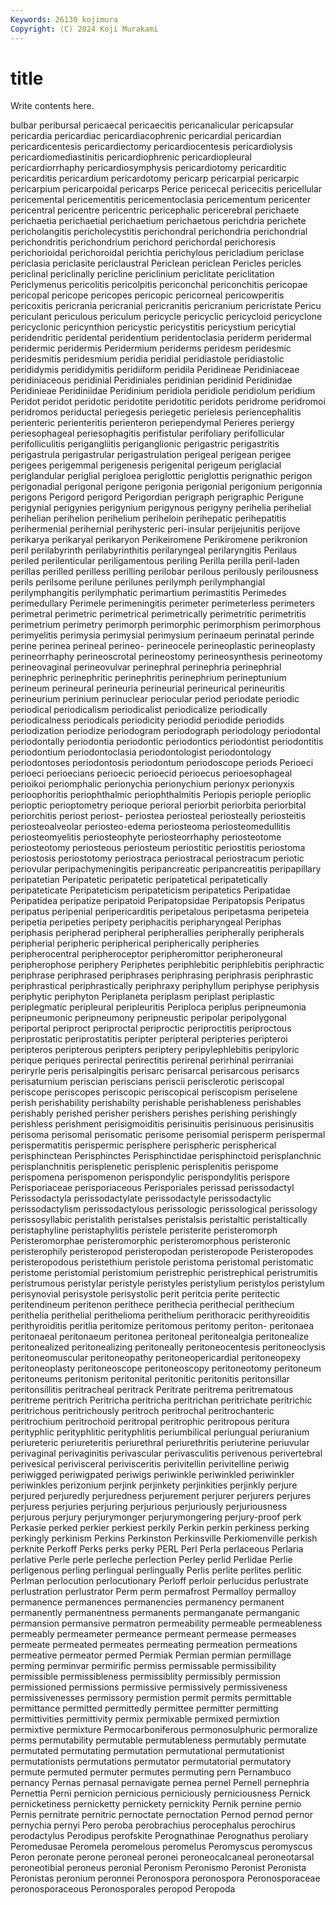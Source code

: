 ```yaml
---
Keywords: 26130 kojimura
Copyright: (C) 2024 Koji Murakami
---
```


# title

Write contents here.



bulbar peribursal pericaecal pericaecitis pericanalicular pericapsular pericardia pericardiac pericardiacophrenic pericardial
pericardian pericardicentesis pericardiectomy pericardiocentesis pericardiolysis pericardiomediastinitis pericardiophrenic pericardiopleural pericardiorrhaphy pericardiosymphysis
pericardiotomy pericarditic pericarditis pericardium pericardotomy pericarp pericarpial pericarpic pericarpium pericarpoidal
pericarps Perice pericecal pericecitis pericellular pericemental pericementitis pericementoclasia pericementum pericenter
pericentral pericentre pericentric pericephalic pericerebral perichaete perichaetia perichaetial perichaetium perichaetous
perichdria perichete pericholangitis pericholecystitis perichondral perichondria perichondrial perichondritis perichondrium perichord
perichordal perichoresis perichorioidal perichoroidal perichtia perichylous pericladium periclase periclasia periclasite
periclaustral Periclean periclean Pericles pericles periclinal periclinally pericline periclinium periclitate
periclitation Periclymenus pericolitis pericolpitis periconchal periconchitis pericopae pericopal pericope pericopes
pericopic pericorneal pericowperitis pericoxitis pericrania pericranial pericranitis pericranium pericristate Pericu
periculant periculous periculum pericycle pericyclic pericycloid pericyclone pericyclonic pericynthion pericystic
pericystitis pericystium pericytial peridendritic peridental peridentium peridentoclasia periderm peridermal peridermic
peridermis Peridermium periderms peridesm peridesmic peridesmitis peridesmium peridia peridial peridiastole
peridiastolic perididymis perididymitis peridiiform peridila Peridineae Peridiniaceae peridiniaceous peridinial Peridiniales
peridinian peridinid Peridinidae Peridinieae Peridiniidae Peridinium peridiola peridiole peridiolum peridium
Peridot peridot peridotic peridotite peridotitic peridots peridrome peridromoi peridromos periductal
periegesis periegetic perielesis periencephalitis perienteric perienteritis perienteron periependymal Perieres periergy
periesophageal periesophagitis perifistular perifoliary perifollicular perifolliculitis perigangliitis periganglionic perigastric perigastritis
perigastrula perigastrular perigastrulation perigeal perigean perigee perigees perigemmal perigenesis perigenital
perigeum periglacial periglandular periglial perigloea periglottic periglottis perignathic perigon perigonadial
perigonal perigone perigonia perigonial perigonium perigonnia perigons Perigord perigord Perigordian
perigraph perigraphic Perigune perigynial perigynies perigynium perigynous perigyny perihelia perihelial
perihelian perihelion perihelium periheloin perihepatic perihepatitis perihermenial perihernial perihysteric peri-insular
perijejunitis perijove perikarya perikaryal perikaryon Perikeiromene Perikiromene perikronion peril perilabyrinth
perilabyrinthitis perilaryngeal perilaryngitis Perilaus periled perilenticular periligamentous periling Perilla perilla
peril-laden perillas perilled perilless perilling perilobar perilous perilously perilousness perils
perilsome perilune perilunes perilymph perilymphangial perilymphangitis perilymphatic perimartium perimastitis Perimedes
perimedullary Perimele perimeningitis perimeter perimeterless perimeters perimetral perimetric perimetrical perimetrically
perimetritic perimetritis perimetrium perimetry perimorph perimorphic perimorphism perimorphous perimyelitis perimysia
perimysial perimysium perinaeum perinatal perinde perine perinea perineal perineo- perineocele
perineoplastic perineoplasty perineorrhaphy perineoscrotal perineostomy perineosynthesis perineotomy perineovaginal perineovulvar perinephral
perinephria perinephrial perinephric perinephritic perinephritis perinephrium perineptunium perineum perineural perineuria
perineurial perineurical perineuritis perineurium perinium perinuclear periocular period periodate periodic
periodical periodicalism periodicalist periodicalize periodically periodicalness periodicals periodicity periodid periodide
periodids periodization periodize periodogram periodograph periodology periodontal periodontally periodontia periodontic
periodontics periodontist periodontitis periodontium periodontoclasia periodontologist periodontology periodontoses periodontosis periodontum
periodoscope periods Perioeci perioeci perioecians perioecic perioecid perioecus perioesophageal perioikoi
periomphalic perionychia perionychium perionyx perionyxis perioophoritis periophthalmic periophthalmitis Periopis periople
perioplic perioptic perioptometry perioque perioral periorbit periorbita periorbital periorchitis periost
periost- periostea periosteal periosteally periosteitis periosteoalveolar periosteo-edema periosteoma periosteomedullitis periosteomyelitis
periosteophyte periosteorrhaphy periosteotome periosteotomy periosteous periosteum periostitic periostitis periostoma periostosis
periostotomy periostraca periostracal periostracum periotic periovular peripachymeningitis peripancreatic peripancreatitis peripapillary
peripatetian Peripatetic peripatetic peripatetical peripatetically peripateticate Peripateticism peripateticism peripatetics Peripatidae
Peripatidea peripatize peripatoid Peripatopsidae Peripatopsis Peripatus peripatus peripenial peripericarditis peripetalous
peripetasma peripeteia peripetia peripeties peripety periphacitis peripharyngeal Periphas periphasis peripherad
peripheral peripherallies peripherally peripherals peripherial peripheric peripherical peripherically peripheries peripherocentral
peripheroceptor peripheromittor peripheroneural peripherophose periphery Periphetes periphlebitic periphlebitis periphractic periphrase
periphrased periphrases periphrasing periphrasis periphrastic periphrastical periphrastically periphraxy periphyllum periphyse
periphysis periphytic periphyton Periplaneta periplasm periplast periplastic periplegmatic peripleural peripleuritis
Periploca periplus peripneumonia peripneumonic peripneumony peripneustic peripolar peripolygonal periportal periproct
periproctal periproctic periproctitis periproctous periprostatic periprostatitis peripter peripteral peripteries peripteroi
peripteros peripterous peripters periptery peripylephlebitis peripyloric perique periques perirectal perirectitis
perirenal perirhinal perirraniai periryrle peris perisalpingitis perisarc perisarcal perisarcous perisarcs
perisaturnium periscian periscians periscii perisclerotic periscopal periscope periscopes periscopic periscopical
periscopism periselene perish perishability perishabilty perishable perishableness perishables perishably perished
perisher perishers perishes perishing perishingly perishless perishment perisigmoiditis perisinuitis perisinuous
perisinusitis perisoma perisomal perisomatic perisome perisomial perisperm perispermal perispermatitis perispermic
perisphere perispheric perispherical perisphinctean Perisphinctes Perisphinctidae perisphinctoid perisplanchnic perisplanchnitis perisplenetic
perisplenic perisplenitis perispome perispomena perispomenon perispondylic perispondylitis perispore Perisporiaceae perisporiaceous
Perisporiales perissad perissodactyl Perissodactyla perissodactylate perissodactyle perissodactylic perissodactylism perissodactylous perissologic
perissological perissology perissosyllabic peristalith peristalses peristalsis peristaltic peristaltically peristaphyline peristaphylitis
peristele peristerite peristeromorph Peristeromorphae peristeromorphic peristeromorphous peristeronic peristerophily peristeropod peristeropodan
peristeropode Peristeropodes peristeropodous peristethium peristole peristoma peristomal peristomatic peristome peristomial
peristomium peristrephic peristrephical peristrumitis peristrumous peristylar peristyle peristyles peristylium peristylos
peristylum perisynovial perisystole perisystolic perit peritcia perite peritectic peritendineum peritenon
perithece perithecia perithecial perithecium perithelia perithelial perithelioma perithelium perithoracic perithyreoiditis
perithyroiditis peritlia peritomize peritomous peritomy periton- peritonaea peritonaeal peritonaeum peritonea
peritoneal peritonealgia peritonealize peritonealized peritonealizing peritoneally peritoneocentesis peritoneoclysis peritoneomuscular peritoneopathy
peritoneopericardial peritoneopexy peritoneoplasty peritoneoscope peritoneoscopy peritoneotomy peritoneum peritoneums peritonism peritonital
peritonitic peritonitis peritonsillar peritonsillitis peritracheal peritrack Peritrate peritrema peritrematous peritreme
peritrich Peritricha peritricha peritrichan peritrichate peritrichic peritrichous peritrichously peritroch peritrochal
peritrochanteric peritrochium peritrochoid peritropal peritrophic peritropous peritura perityphlic perityphlitic perityphlitis
periumbilical periungual periuranium periureteric periureteritis periurethral periurethritis periuterine periuvular perivaginal
perivaginitis perivascular perivasculitis perivenous perivertebral perivesical perivisceral perivisceritis perivitellin perivitelline
periwig periwigged periwigpated periwigs periwinkle periwinkled periwinkler periwinkles perizonium perjink
perjinkety perjinkities perjinkly perjure perjured perjuredly perjuredness perjurement perjurer perjurers
perjures perjuress perjuries perjuring perjurious perjuriously perjuriousness perjurous perjury perjurymonger
perjurymongering perjury-proof perk Perkasie perked perkier perkiest perkily Perkin perkin
perkiness perking perkingly perkinism Perkins Perkinston Perkinsville Perkiomenville perkish perknite
Perkoff Perks perks perky PERL Perl Perla perlaceous Perlaria perlative
Perle perle perleche perlection Perley perlid Perlidae Perlie perligenous perling
perlingual perlingually Perlis perlite perlites perlitic Perlman perlocution perlocutionary Perloff
perloir perlucidus perlustrate perlustration perlustrator Perm perm permafrost Permalloy permalloy
permanence permanences permanencies permanency permanent permanently permanentness permanents permanganate permanganic
permansion permansive permatron permeability permeable permeableness permeably permeameter permeance permeant
permease permeases permeate permeated permeates permeating permeation permeations permeative permeator
permed Permiak Permian permian permillage perming perminvar permirific permiss permissable
permissibility permissible permissibleness permissiblity permissibly permission permissioned permissions permissive permissively
permissiveness permissivenesses permissory permistion permit permits permittable permittance permitted permittedly
permittee permitter permitting permittivities permittivity permix permixable permixed permixtion permixtive
permixture Permocarboniferous permonosulphuric permoralize perms permutability permutable permutableness permutably permutate
permutated permutating permutation permutational permutationist permutationists permutations permutator permutatorial permutatory
permute permuted permuter permutes permuting pern Pernambuco pernancy Pernas pernasal
pernavigate pernea pernel Pernell pernephria Pernettia Perni pernicion pernicious perniciously
perniciousness Pernick pernicketiness pernicketty pernickety pernickity Pernik pernine pernio Pernis
pernitrate pernitric pernoctate pernoctation Pernod pernod pernor pernychia pernyi Pero
peroba perobrachius perocephalus perochirus perodactylus Perodipus perofskite Perognathinae Perognathus peroliary
Peromedusae Peromela peromelous peromelus Peromyscus peromyscus Peron peronate perone peroneal
peronei peroneocalcaneal peroneotarsal peroneotibial peroneus peronial Peronism Peronismo Peronist Peronista
Peronistas peronium peronnei Peronospora peronospora Peronosporaceae peronosporaceous Peronosporales peropod Peropoda
